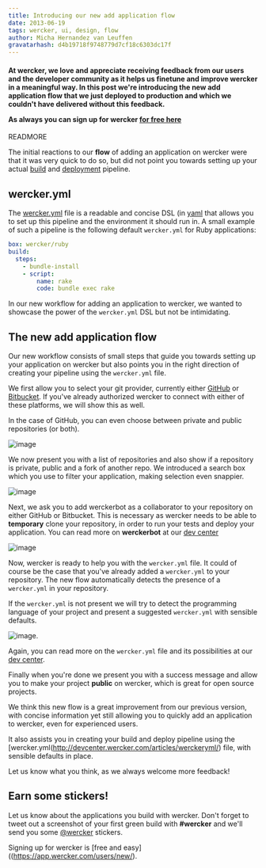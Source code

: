 ```yaml
---
title: Introducing our new add application flow
date: 2013-06-19
tags: wercker, ui, design, flow
author: Micha Hernandez van Leuffen
gravatarhash: d4b19718f9748779d7cf18c6303dc17f
---
```


<h4 class="subheader">
At wercker, we love and appreciate receiving feedback from our users and the developer community as it helps us finetune
and improve wercker in a meaningful way. In this post we're
introducing the new <strong>add application flow</strong> that we just
deployed to production and which we couldn't have delivered without this feedback.

As always you can sign up for wercker <a href="https://app.wercker.com/users/new/">for free here</a>

</h4>

READMORE

The initial reactions to our **flow** of adding an application on wercker were
that it was very quick to do so, but did not point you towards setting up your
actual [build](http://devcenter.wercker.com/articles/introduction/builds.html)
and [deployment](http://devcenter.wercker.com/articles/introduction/deployment.html) pipeline.

## wercker.yml

The [wercker.yml](http://devcenter.wercker.com/articles/werckeryml/) file is a readable and concise DSL (in [yaml](http://www.yaml.org/) that allows
you to set up this pipeline and the environment it should run in. A small example of such a pipeline is the following default `wercker.yml`
for Ruby applications:

```yaml
box: wercker/ruby
build:
  steps:
    - bundle-install
    - script:
        name: rake
        code: bundle exec rake
```
In our new workflow for adding an application to wercker, we wanted to showcase the power of the `wercker.yml` DSL but
not be intimidating.

## The new add application flow

Our new workflow consists of small steps that guide you towards setting up
your application on wercker but also points you in the right direction of
creating your pipeline using the `wercker.yml` file.

We first allow you to select your git provider, currently either
[GitHub](http://github.com) or [Bitbucket](http://bitbucket.org). If you've
already authorized wercker to connect with either of these platforms, we will
show this as well.

In the case of GitHub, you can even choose between private and public
repositories (or both).

![image](http://f.cl.ly/items/0v080B3l1b1I2P3P3x2z/Screen%20Shot%202013-06-21%20at%2011.53.17%20AM.png)

We now present you with a list of repositories and also show if a repository is
private, public and a fork of another repo. We introduced a search box which you use to filter your application,
making selection even snappier.

![image](http://f.cl.ly/items/0Z1c0A1k0g1c0j2h082z/Screen%20Shot%202013-06-21%20at%2011.53.43%20AM.png)

Next, we ask you to add werckerbot as a collaborator to your repository on either GitHub or Bitbucket. This is necessary as
wercker needs to be able to **temporary** clone your repository, in order to run your tests and deploy your application.
You can read more on **werckerbot** at our [dev center](http://devcenter.wercker.com/articles/gettingstarted/werckerbot.html)

![image](http://f.cl.ly/items/2J3U202n06120u0G1i0a/Screen%20Shot%202013-06-21%20at%2011.53.58%20AM.png)

Now, wercker is ready to help you with the `wercker.yml` file. It could of course be the case that you've already
added a `wercker.yml` to your repository. The new flow automatically detects the presence of a `wercker.yml` in your repository.

If the `wercker.yml` is not present we will try to detect the programming language of your project and present a suggested `wercker.yml` with sensible defaults.

![image](http://f.cl.ly/items/3V33302R3W1F3z03461m/Screen%20Shot%202013-06-21%20at%2012.00.50%20PM.png).

Again, you can read more on the `wercker.yml` file and its possibilities at our [dev center](http://devcenter.wercker.com).


Finally when you're done we present you with a success message and allow you to make your project **public** on wercker, which is great for open source projects.

We think this new flow is a great improvement from our previous version, with
concise information yet still allowing you to quickly add an application to
wercker, even for experienced users.

It also assists you in creating your build and deploy pipeline using the
[wercker.yml(http://devcenter.wercker.com/articles/werckeryml/) file, with sensible
defaults in place.

Let us know what you think, as we always welcome more feedback!

## Earn some stickers!

Let us know about the applications you build with wercker. Don't forget to tweet out a screenshot of your first green build with **#wercker** and we'll send you some [@wercker](http://twitter.com/wercker) stickers.

Signing up for wercker is [free and
easy]((https://app.wercker.com/users/new/).


